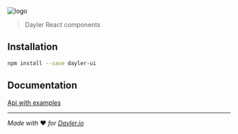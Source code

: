 ![logo](https://cdn.dayler.io/images/logo_dark.svg)
> Dayler React components

## Installation
```bash
npm install --save dayler-ui
```

## Documentation
[Api with examples](https://ui.dayler.io)


---
*Made with* :heart: *for [Dayler.io](https://dayler.io)*
